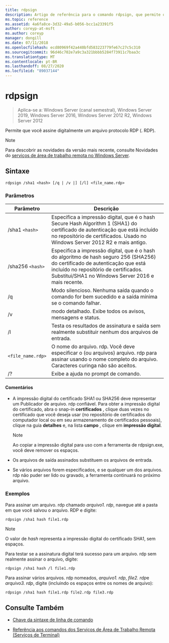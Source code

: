 ```yaml
---
title: rdpsign
description: Artigo de referência para o comando rdpsign, que permite que você assine digitalmente um arquivo protocolo RDP (. RDP).
ms.topic: reference
ms.assetid: 4a6fa8ce-3d32-49a5-b056-bcc1a23391f5
author: coreyp-at-msft
ms.author: coreyp
manager: dongill
ms.date: 07/11/2018
ms.openlocfilehash: ecd80969f42a440bfd583223779fe67c27c5c310
ms.sourcegitcommit: 96d46c702e7a9c3a321bbbb5284f73911c7baa3c
ms.translationtype: MT
ms.contentlocale: pt-BR
ms.lasthandoff: 08/27/2020
ms.locfileid: "89037144"
---
```

# <a name="rdpsign"></a>rdpsign

> Aplica-se a: Windows Server (canal semestral), Windows Server 2019, Windows Server 2016, Windows Server 2012 R2, Windows Server 2012

Permite que você assine digitalmente um arquivo protocolo RDP (. RDP).

> [!NOTE]
> Para descobrir as novidades da versão mais recente, consulte Novidades do [serviços de área de trabalho remota no Windows Server](/previous-versions/windows/it-pro/windows-server-2012-r2-and-2012/dn283323(v=ws.11)).

## <a name="syntax"></a>Sintaxe

```
rdpsign /sha1 <hash> [/q | /v |] [/l] <file_name.rdp>
```

### <a name="parameters"></a>Parâmetros

| Parâmetro | Descrição |
|--|--|
| /sha1 `<hash>` | Especifica a impressão digital, que é o hash Secure Hash Algorithm 1 (SHA1) do certificado de autenticação que está incluído no repositório de certificados. Usado no Windows Server 2012 R2 e mais antigo. |
| /sha256 `<hash>` | Especifica a impressão digital, que é o hash do algoritmo de hash seguro 256 (SHA256) do certificado de autenticação que está incluído no repositório de certificados. Substitui/SHA1 no Windows Server 2016 e mais recente. |
| /q | Modo silencioso. Nenhuma saída quando o comando for bem sucedido e a saída mínima se o comando falhar. |
| /v | modo detalhado. Exibe todos os avisos, mensagens e status. |
| /l | Testa os resultados de assinatura e saída sem realmente substituir nenhum dos arquivos de entrada. |
| `<file_name.rdp>` | O nome do arquivo. rdp. Você deve especificar o (ou arquivos) arquivo. rdp para assinar usando o nome completo do arquivo. Caracteres curinga não são aceitos. |
| /? | Exibe a ajuda no prompt de comando. |

#### <a name="remarks"></a>Comentários

- A impressão digital do certificado SHA1 ou SHA256 deve representar um Publicador de arquivo. rdp confiável. Para obter a impressão digital do certificado, abra o snap-in **certificados** , clique duas vezes no certificado que você deseja usar (no repositório de certificados do computador local ou em seu armazenamento de certificados pessoais), clique na guia **detalhes** e, na lista **campo** , clique em **impressão digital**.

    > [!NOTE]
    > Ao copiar a impressão digital para uso com a ferramenta de rdpsign.exe, você deve remover os espaços.

- Os arquivos de saída assinados substituem os arquivos de entrada.

- Se vários arquivos forem especificados, e se qualquer um dos arquivos. rdp não puder ser lido ou gravado, a ferramenta continuará no próximo arquivo.

### <a name="examples"></a>Exemplos

Para assinar um arquivo. rdp chamado *arquivo1. rdp*, navegue até a pasta em que você salvou o arquivo. RDP e digite:

```
rdpsign /sha1 hash file1.rdp
```

> [!NOTE]
> O valor de *hash* representa a impressão digital do certificado SHA1, sem espaços.

Para testar se a assinatura digital terá sucesso para um arquivo. rdp sem realmente assinar o arquivo, digite:

```
rdpsign /sha1 hash /l file1.rdp
```

Para assinar vários arquivos. rdp nomeados, *arquivo1. rdp*, *file2. rdp*e *arquivo3. rdp*, digite (incluindo os espaços entre os nomes de arquivo):

```
rdpsign /sha1 hash file1.rdp file2.rdp file3.rdp
```

## <a name="see-also"></a>Consulte Também

- [Chave da sintaxe de linha de comando](command-line-syntax-key.md)

- [Referência aos comandos dos Serviços de Área de Trabalho Remota (Serviços de Terminal)](remote-desktop-services-terminal-services-command-reference.md)
